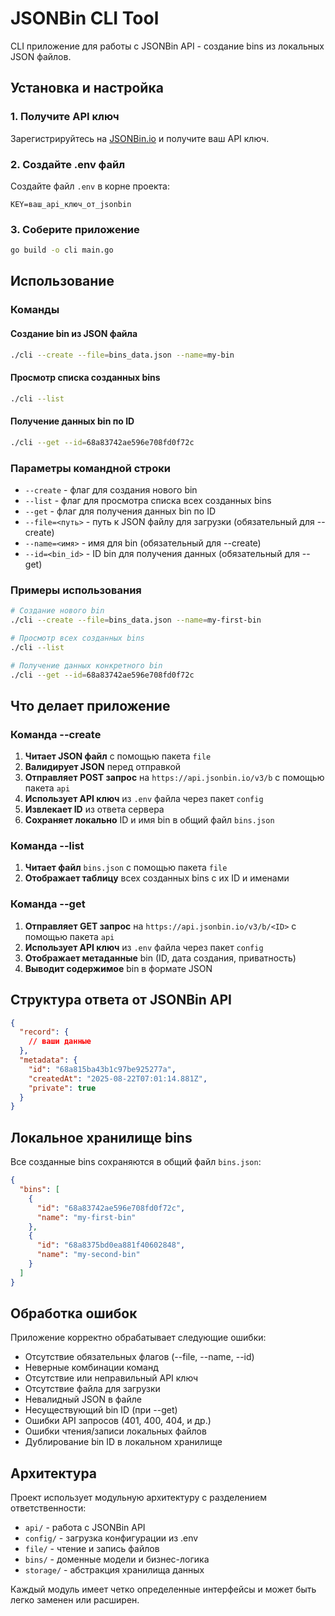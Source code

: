 # JSONBin CLI Tool

CLI приложение для работы с JSONBin API - создание bins из локальных JSON файлов.

## Установка и настройка

### 1. Получите API ключ
Зарегистрируйтесь на [JSONBin.io](https://jsonbin.io/) и получите ваш API ключ.

### 2. Создайте .env файл
Создайте файл `.env` в корне проекта:
```
KEY=ваш_api_ключ_от_jsonbin
```

### 3. Соберите приложение
```bash
go build -o cli main.go
```

## Использование

### Команды

#### Создание bin из JSON файла
```bash
./cli --create --file=bins_data.json --name=my-bin
```

#### Просмотр списка созданных bins
```bash
./cli --list
```

#### Получение данных bin по ID
```bash
./cli --get --id=68a83742ae596e708fd0f72c
```

### Параметры командной строки
- `--create` - флаг для создания нового bin
- `--list` - флаг для просмотра списка всех созданных bins  
- `--get` - флаг для получения данных bin по ID
- `--file=<путь>` - путь к JSON файлу для загрузки (обязательный для --create)
- `--name=<имя>` - имя для bin (обязательный для --create)
- `--id=<bin_id>` - ID bin для получения данных (обязательный для --get)

### Примеры использования
```bash
# Создание нового bin
./cli --create --file=bins_data.json --name=my-first-bin

# Просмотр всех созданных bins
./cli --list

# Получение данных конкретного bin
./cli --get --id=68a83742ae596e708fd0f72c
```

## Что делает приложение

### Команда --create
1. **Читает JSON файл** с помощью пакета `file`
2. **Валидирует JSON** перед отправкой
3. **Отправляет POST запрос** на `https://api.jsonbin.io/v3/b` с помощью пакета `api`
4. **Использует API ключ** из `.env` файла через пакет `config`
5. **Извлекает ID** из ответа сервера
6. **Сохраняет локально** ID и имя bin в общий файл `bins.json`

### Команда --list
1. **Читает файл** `bins.json` с помощью пакета `file`
2. **Отображает таблицу** всех созданных bins с их ID и именами

### Команда --get
1. **Отправляет GET запрос** на `https://api.jsonbin.io/v3/b/<ID>` с помощью пакета `api`
2. **Использует API ключ** из `.env` файла через пакет `config`
3. **Отображает метаданные** bin (ID, дата создания, приватность)
4. **Выводит содержимое** bin в формате JSON

## Структура ответа от JSONBin API

```json
{
  "record": {
    // ваши данные
  },
  "metadata": {
    "id": "68a815ba43b1c97be925277a",
    "createdAt": "2025-08-22T07:01:14.881Z",
    "private": true
  }
}
```

## Локальное хранилище bins

Все созданные bins сохраняются в общий файл `bins.json`:
```json
{
  "bins": [
    {
      "id": "68a83742ae596e708fd0f72c",
      "name": "my-first-bin"
    },
    {
      "id": "68a8375bd0ea881f40602848", 
      "name": "my-second-bin"
    }
  ]
}
```

## Обработка ошибок

Приложение корректно обрабатывает следующие ошибки:
- Отсутствие обязательных флагов (--file, --name, --id)
- Неверные комбинации команд
- Отсутствие или неправильный API ключ  
- Отсутствие файла для загрузки
- Невалидный JSON в файле
- Несуществующий bin ID (при --get)
- Ошибки API запросов (401, 400, 404, и др.)
- Ошибки чтения/записи локальных файлов
- Дублирование bin ID в локальном хранилище

## Архитектура

Проект использует модульную архитектуру с разделением ответственности:

- `api/` - работа с JSONBin API
- `config/` - загрузка конфигурации из .env
- `file/` - чтение и запись файлов  
- `bins/` - доменные модели и бизнес-логика
- `storage/` - абстракция хранилища данных

Каждый модуль имеет четко определенные интерфейсы и может быть легко заменен или расширен.
